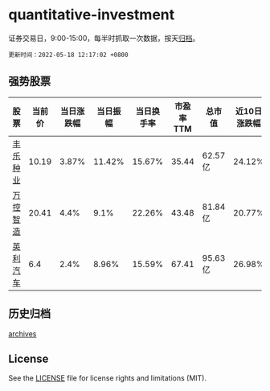 # quantitative-investment

证券交易日，9:00-15:00，每半时抓取一次数据，按天[归档](archives)。

`更新时间：2022-05-18 12:17:02 +0800`

## 强势股票

|股票|当前价|当日涨跌幅|当日振幅|当日换手率|市盈率TTM|总市值|近10日涨跌幅|
|----|----|----|----|----|----|----|----|
|[丰乐种业](https://xueqiu.com/S/SZ000713)|10.19|3.87%|11.42%|15.67%|35.44|62.57亿|24.12%|
|[万控智造](https://xueqiu.com/S/SH603070)|20.41|4.4%|9.1%|22.26%|43.48|81.84亿|20.77%|
|[英利汽车](https://xueqiu.com/S/SH601279)|6.4|2.4%|8.96%|15.59%|67.41|95.63亿|26.98%|

## 历史归档

[archives](archives)

## License

See the [LICENSE](LICENSE) file for license rights and limitations (MIT).